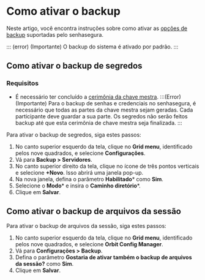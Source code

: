 # Como ativar o backup

Neste artigo, você encontra instruções sobre como ativar as [opções de backup](/v3-33/docs/pt/installation-backup-overview) suportadas pelo senhasegura.

::: (error) (Importante)
O backup do sistema é ativado por padrão.
:::

## Como ativar o backup de segredos

### Requisitos 

* É necessário ter concluído a [cerimônia da chave mestra](/v3-33/docs/pt/master-key-ceremony).
:::(Error) (Importante)
Para o backup de senhas e credenciais no senhasegura, é necessário que todas as partes da chave mestra sejam geradas. Cada participante deve guardar a sua parte. Os segredos não serão feitos backup até que esta cerimônia de chave mestra seja finalizada.
:::

Para ativar o backup de segredos, siga estes passos:

1. No canto superior esquerdo da tela, clique no **Grid menu**, identificado pelos nove quadrados, e selecione **Configurações**.
2. Vá para **Backup > Servidores**.
3. No canto superior direito da tela, clique no ícone de três pontos verticais e selecione **+Novo**. Isso abrirá uma janela pop-up.
4. Na nova janela, defina o parâmetro **Habilitado*** como **Sim**.
5. Selecione o **Modo*** e insira o **Caminho diretório***.
6. Clique em **Salvar**.

## Como ativar o backup de arquivos da sessão

Para ativar o backup de arquivos da sessão, siga estes passos:

1. No canto superior esquerdo da tela, clique no **Grid menu**, identificado pelos nove quadrados, e selecione **Orbit Config Manager**. 
2. Vá para **Configurações > Backup**.
3. Defina o parâmetro **Gostaria de ativar também o backup de arquivos da sessão?** como **Sim**.
4. Clique em **Salvar**. 
